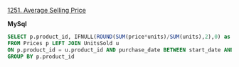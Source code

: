 [1251. Average Selling Price](https://leetcode.com/problems/average-selling-price/description/)

**MySql**
```sql
SELECT p.product_id, IFNULL(ROUND(SUM(price*units)/SUM(units),2),0) as average_price 
FROM Prices p LEFT JOIN UnitsSold u
ON p.product_id = u.product_id AND purchase_date BETWEEN start_date AND end_date
GROUP BY p.product_id
```